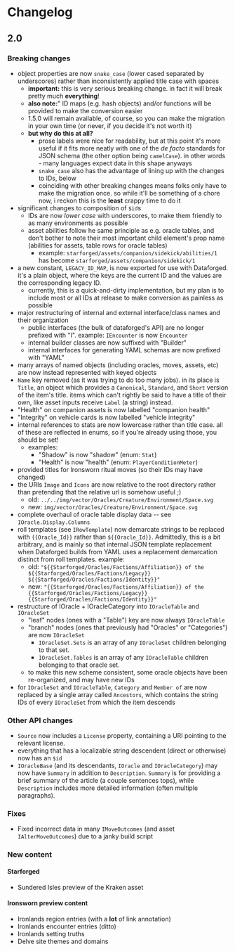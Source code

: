# Changelog

## 2.0

### Breaking changes

* object properties are now `snake_case` (lower cased separated by underscores) rather than inconsistently applied title case with spaces
  * **important:** this is very serious breaking change. in fact it will break pretty much **everything**!
  * **also note:**" ID maps (e.g. hash objects) and/or functions will be provided to make the conversion easier
  * 1.5.0 will remain available, of course, so you can make the migration in your own time (or never, if you decide it's not worth it)
  * **but why do this at all?**
    * prose labels were nice for readability, but at this point it's more useful if it fits more neatly with one of the *de facto* standards for JSON schema (the other option being `camelCase`). in other words - many languages expect data in this shape anyways
    * `snake_case` also has the advantage of lining up with the changes to IDs, below
    * coinciding with other breaking changes means folks only have to make the migration once. so while it'll be something of a chore now, i reckon this is the **least** crappy time to do it
* significant changes to composition of `$id`s
  * IDs are now *lower case* with underscores, to make them friendly to as many environments as possible
  * asset abilities follow he same principle as e.g. oracle tables, and don't bother to note their most important child element's prop name (abilities for assets, table rows for oracle tables)
    * example: `starforged/assets/companion/sidekick/abilities/1` has become `starforged/assets/companion/sidekick/1`
* a new constant, `LEGACY_ID_MAP`, is now exported for use with Dataforged. it's a plain object, where the keys are the current ID and the values are the corresponding legacy ID.
  * currently, this is a quick-and-dirty implementation, but my plan is to include most or all IDs at release to make conversion as painless as possible
* major restructuring of internal and external interface/class names and their organization
  * public interfaces (the bulk of dataforged's API) are no longer prefixed with "I". example: `IEncounter` is now `Encounter`
  * internal builder classes are now suffixed with "Builder"
  * internal interfaces for generating YAML schemas are now prefixed with "YAML"
* many arrays of named objects (including oracles, moves, assets, etc) are now instead represented with keyed objects
* `Name` key removed (as it was trying to do too many jobs). in its place is `Title`, an object which provides a `Canonical`, `Standard`, and `Short` version of the item's title. items which can't rightly be said to have a title of their own, like asset inputs receive `Label` (a string) instead.
* "Health" on companion assets is now labelled "companion health"
* "Integrity" on vehicle cards is now labelled "vehicle integrity"
* internal references to stats are now lowercase rather than title case. all of these are reflected in enums, so if you're already using those, you should be set!
  * examples:
    * "Shadow" is now "shadow" (enum: `Stat`)
    * "Health" is now "health" (enum: `PlayerConditionMeter`)
* provided titles for Ironsworn ritual moves (so their IDs may have changed)
* the URIs `Image` and `Icons` are now relative to the root directory rather than pretending that the relative url is somehow useful ;)
    * old: `../../img/vector/Oracles/Creature/Environment/Space.svg`
    * new: `img/vector/Oracles/Creature/Environment/Space.svg`
* complete overhaul of oracle table display data -- see `IOracle.Display.Columns`
* roll templates (see `IRowTemplate`) now demarcate strings to be replaced with `{{Oracle_Id}}` rather than `${{Oracle_Id}}`. Admittedly, this is a bit arbitrary, and is mainly so that internal JSON template replacement when Dataforged builds from YAML uses a replacement demarcation distinct from roll templates. example:
  * old: `"${{Starforged/Oracles/Factions/Affiliation}} of the ${{Starforged/Oracles/Factions/Legacy}} ${{Starforged/Oracles/Factions/Identity}}"`
  * new: `"{{Starforged/Oracles/Factions/Affiliation}} of the {{Starforged/Oracles/Factions/Legacy}} {{Starforged/Oracles/Factions/Identity}}"`
* restructure of IOracle + IOracleCategory into `IOracleTable` and `IOracleSet`
  * "leaf" nodes (ones with a "Table") key are now always `IOracleTable`
  * "branch" nodes (ones that previously had "Oracles" or "Categories") are now `IOracleSet`
    * `IOracleSet.Sets` is an array of any `IOracleSet` children belonging to that set.
    * `IOracleSet.Tables` is an array of any `IOracleTable` children belonging to that oracle set.
  * to make this new scheme consistent, some oracle objects have been re-organized, and may have new IDs
* for `IOracleSet` and `IOracleTable`, `Category` and `Member of` are now replaced by a single array called `Ancestors`, which contains the string IDs of every `IOracleSet` from which the item descends

### Other API changes
* `Source` now includes a `License` property, containing a URI pointing to the relevant license.
* everything that has a localizable string descendent (direct or otherwise) now has an `$id`
* `IOracleBase` (and its descendants, `IOracle` and `IOracleCategory`) may now have `Summary` in addition to `Description`. `Summary` is for providing a brief summary of the article (a couple sentences tops), while `Description` includes more detailed information (often multiple paragraphs).

### Fixes
* Fixed incorrect data in many `IMoveOutcomes` (and asset `IAlterMoveOutcomes`) due to a janky build script

### New content
#### Starforged
* Sundered Isles preview of the Kraken asset
#### Ironsworn preview content
* Ironlands region entries (with a **lot** of link annotation)
* Ironlands encounter entries (ditto)
* Ironlands setting truths
* Delve site themes and domains
